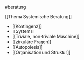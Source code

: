 #beratung 

[[Thema Systemische Beratung]]


* [[Kontingenz]]
* [[System]]
* [[Triviale, non-triviale Maschine]]
* [[zirkuläre Fragen]]
* [[Autopoiesis]]
* [[Organisation und Struktur]]




